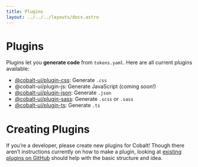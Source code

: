 ```yaml
---
title: Plugins
layout: ../../../layouts/docs.astro
---
```


# Plugins

Plugins let you **generate code** from `tokens.yaml`. Here are all current plugins available:

- [@cobalt-ui/plugin-css](/docs/plugins/css): Generate `.css`
- @cobalt-ui/plugin-js: Generate JavaScript (coming soon!)
- [@cobalt-ui/plugin-json](/docs/plugins/json): Generate `.json`
- [@cobalt-ui/plugin-sass](/docs/plugins/sass): Generate `.scss` or `.sass`
- [@cobalt-ui/plugin-ts](/docs/plugins/ts): Generate `.ts`

# Creating Plugins

If you’re a developer, please create new plugins for Cobalt! Though there aren’t instructions currently on how to make a plugin, looking at [existing plugins on GitHub](https://github.com/drwpow/cobalt-ui/blob/main/packages) should help with the basic
structure and idea.

